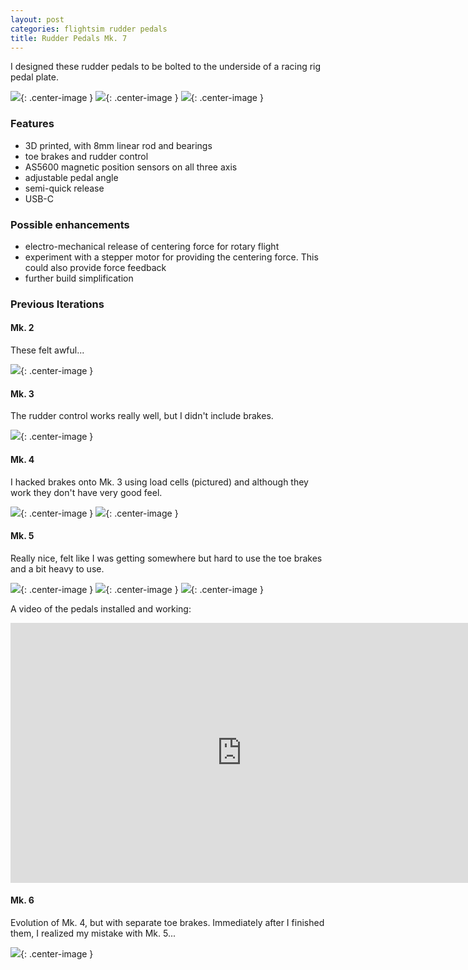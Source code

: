 ```yaml
---
layout: post
categories: flightsim rudder pedals
title: Rudder Pedals Mk. 7
---
```


I designed these rudder pedals to be bolted to the underside of a racing rig pedal plate.

![](/assets/pedals/mk7.JPG){: .center-image }
![](/assets/pedals/mk7b.JPG){: .center-image }
![](/assets/pedals/mk7c.JPG){: .center-image }


### Features

- 3D printed, with 8mm linear rod and bearings
- toe brakes and rudder control
- AS5600 magnetic position sensors on all three axis 
- adjustable pedal angle
- semi-quick release
- USB-C

### Possible enhancements

- electro-mechanical release of centering force for rotary flight
- experiment with a stepper motor for providing the centering force. This could also provide force feedback
- further build simplification

### Previous Iterations

#### Mk. 2

These felt awful...

![](/assets/pedals/mk2.jpg){: .center-image }

#### Mk. 3

The rudder control works really well, but I didn't include brakes. 

![](/assets/pedals/mk3.jpg){: .center-image }

#### Mk. 4

I hacked brakes onto Mk. 3 using load cells (pictured) and although they work they don't have very good feel.

![](/assets/pedals/mk4.JPG){: .center-image }
![](/assets/pedals/mk4b.JPG){: .center-image }

#### Mk. 5

Really nice, felt like I was getting somewhere but hard to use the toe brakes and a bit heavy to use. 

![](/assets/pedals/IMG_1098.JPG){: .center-image }
![](/assets/pedals/IMG_1099.JPG){: .center-image }
![](/assets/pedals/IMG_1101.JPG){: .center-image }

A video of the pedals installed and working:

<iframe class="center-image" width="740" height="416" src="https://www.youtube.com/embed/uUZPqIRWfbc?si=ZAByA4UAvtkQvIKs" title="YouTube video player" frameborder="0" allow="accelerometer; autoplay; clipboard-write; encrypted-media; gyroscope; picture-in-picture; web-share" referrerpolicy="strict-origin-when-cross-origin" allowfullscreen></iframe>

#### Mk. 6

Evolution of Mk. 4, but with separate toe brakes. Immediately after I finished them, I realized my mistake with Mk. 5... 

![](/assets/pedals/mk6.JPG){: .center-image }

